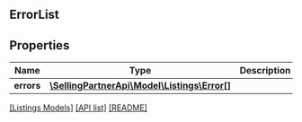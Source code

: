 ## ErrorList

## Properties

Name | Type | Description | Notes
------------ | ------------- | ------------- | -------------
**errors** | [**\SellingPartnerApi\Model\Listings\Error[]**](Error.md) |  |

[[Listings Models]](../) [[API list]](../../Api) [[README]](../../../README.md)
